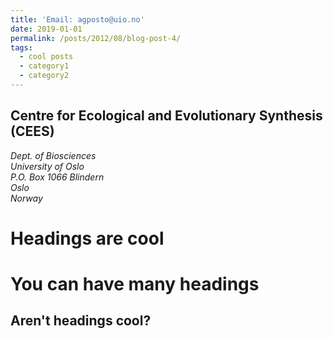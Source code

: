 ```yaml
---
title: 'Email: agposto@uio.no'
date: 2019-01-01
permalink: /posts/2012/08/blog-post-4/
tags:
  - cool posts
  - category1
  - category2
---
```


Centre for Ecological and Evolutionary Synthesis (CEES)
------
_Dept. of Biosciences_ <br/>
_University of Oslo_ <br/>
_P.O. Box 1066 Blindern_ <br/>
_Oslo_ <br/>
_Norway_ <br/>


Headings are cool
======

You can have many headings
======

Aren't headings cool?
------
